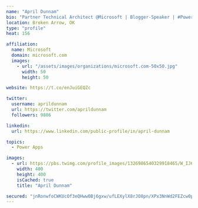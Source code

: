```yaml
---
name: "April Dunnam"
bio: "Partner Technical Architect @Microsoft | Blogger-Speaker | #PowerApps, #PowerAutomate, #Office365, #SharePoint | #WIT | #Karaoke Queen"
location: Broken Arrow, OK
type: "profile"
heat: 156

affiliation:
  name: Microsoft
  domain: microsoft.com
  images:
    - url: "/assets/images/organizations/microsoft.com-50x50.jpg"
      width: 50
      height: 50

website: https://t.co/enJuiGEQZc

twitter:
  username: aprildunnam
  url: https://twitter.com/aprildunnam
  followers: 9886

linkedin:
  url: https://www.linkedin.com/public-profile/in/april-dunnam

topics:
  - Power Apps

images:
  - url: https://pbs.twimg.com/profile_images/1326986540329918465/W_IJ6Ih2_400x400.jpg
    width: 400
    height: 400
    isCached: true
    title: "April Dunnam"

secured: "jnRonwfoCWKUcOf3eQHww0Bj6gxw/ufLEXylX8rJO8pn/XPx3NnWd2FEZcw0p9QgEJOxfRSlpU/igXC5QIGAJoauyJ4KV9Zo4ePIo4IV0bho+oRreq/Ln/c8cjNiqyROLYik3mDogPLtyHXZzZrAH1YGwhsU0lasGHyK1OaUJBzf+ZIEsIrJkQ8ojTG1giPkzRtxIZ4dDghJR8kmUnnsnD+Sb7+HUwlYHapdII0xiXhyccHQtogHcioMftfoGZ1N75PWcoaTqde6nWdRCMlazmOxKLNfWw5xVHpwpOge8wWZYQmzQyzIulXqatKZrZPzUlF/mCK5BwRCf9BSsnw8v89av2cDFNgyuOJZwRphMoHnwhhCy5+PKhzsV4CeWE7/mur9Z8z+vPKR3RR1sdFMQuTtUR9pjboS4FVrFBsWbyU=;G9qmOPg/Gw3VCTvIiCDHUw=="
---
```


